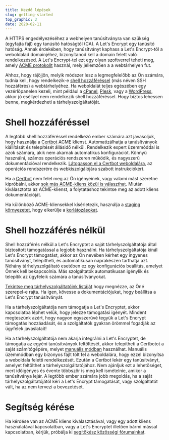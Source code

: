 ```yaml
---
title: Kezdő lépések
slug: getting-started
top_graphic: 3
date: 2020-02-11
---
```


A HTTPS engedélyezéséhez a webhelyen tanúsítványra van szükség (egyfajta fájl) egy tanúsító hatóságtól (CA). A Let's Encrypt egy tanúsító hatóság. Annak érdekében, hogy tanúsítványt kaphass a Let's Encrypt-től a weboldalad domainjéhez, bizonyítanod kell a domain felett való rendelkezésed. A Let's Encrypt-tel ezt egy olyan szoftverrel teheti meg, amely [ACME protokollt](https://tools.ietf.org/html/rfc8555) használ, mely jellemzően a a webtárhelyen fut.

Ahhoz, hogy rájöjjön, melyik módszer lesz a legmegfelelőbb az Ön számára, tudnia kell, hogy rendelkezik-e [shell hozzáféréssel](https://en.wikipedia.org/wiki/Shell_account) (más néven SSH hozzáférés) a webtárhelyéhez. Ha weboldalát teljes egészében egy vezérlőpanelen kezeli, mint például a [cPanel](https://cpanel.net/), [Plesk](https://www.plesk.com/), vagy a [WordPress](https://wordpress.org/), akkor jó eséllyel nem rendelkezik shell hozzáféréssel. Hogy biztos lehessen benne, megkérdezheti a tárhelyszolgáltatóját.

# Shell hozzáféréssel

A legtöbb shell hozzáféréssel rendelkező ember számára azt javasoljuk, hogy használja a [Certbot](https://certbot.eff.org/ "Certbot") ACME klienst. Automatizálhatja a tanúsítványok kiállítását és telepítését állásidő nélkül. Rendelkezik expert üzemmóddal is azok számára, akik nem akarnak automatikus konfigurációt. Könnyű használni, számos operációs rendszeren működik, és nagyszerű dokumentációval rendelkezik. [Látogasson el a Certbot weboldalára](https://certbot.eff.org/ "Certbot"), az operációs rendszerére és webkiszolgálójára szabott instrukciókért.

Ha a [Certbot](https://certbot.eff.org/ "Certbot") nem felel meg az Ön igényeinek, vagy valami mást szeretne kipróbálni, akkor [sok más ACME-kliens közül is választhat](/docs/client-options).  Miután kiválasztotta az ACME-klienst, a folytatáshoz tekintse meg az adott kliens dokumentációját.

Ha különböző ACME-kliensekkel kísérletezik, használja a [staging környezetet](/docs/staging-environment), hogy elkerülje a [korlátozásokat](/docs/rate-limits).

# Shell hozzáférés nélkül

Shell hozzáférés nélkül a Let's Encryptet a saját tárhelyszolgáltatója által biztosított támogatással a legjobb használni. Ha tárhelyszolgáltatója kínál Let's Encrypt támogatást, akkor az Ön nevében kérhet egy ingyenes tanúsítványt, telepítheti, és automatikusan naprakészen tarthatja azt. Néhány tárhelyszolgáltató esetében ez egy konfigurációs beállítás, amelyet Önnek kell bekapcsolnia. Más szolgáltatók automatikusan igénylik és telepítik az ügyfeleik számára a tanúsítványokat.

[Tekintse meg tárhelyszolgáltatóink listáját](https://community.letsencrypt.org/t/web-hosting-who-support-lets-encrypt/6920) hogy megnézze, az Öné szerepel-e rajta. Ha igen, kövesse a dokumentációjukat, hogy beállítsa a Let's Encrypt tanúsítványát.

Ha a tárhelyszolgáltatója nem támogatja a Let's Encryptet, akkor kapcsolatba léphet velük, hogy jelezze támogatási igényét. Mindent megteszünk azért, hogy nagyon egyszerűvé tegyük a Let's Encrypt támogatás hozzáadását, és a szolgáltatók gyakran örömmel fogadják az ügyfelek javaslatait!

Ha a tárhelyszolgáltatója nem akarja integrálni a Let's Encryptet, de támogatja az egyéni tanúsítványok feltöltését, akkor telepítheti a Certbotot a saját számítógépére, melyet [manuális módban](https://certbot.eff.org/docs/using.html#manual) használhat. Manuális üzemmódban egy bizonyos fájlt tölt fel a weboldalára, hogy ezzel bizonyítsa a weboldala feletti rendelkezését. Ezután a Certbot lekér egy tanúsítványt, amelyet feltölthet a tárhelyszolgáltatójához. Nem ajánljuk ezt a lehetőséget, mert időigényes és évente többször is meg kell ismételnie, amikor a tanúsítványa lejár. A legtöbb ember számára jobb megoldás, ha a saját tárhelyszolgáltatójától kéri a Let's Encrypt támogatását, vagy szolgáltatót vált, ha az nem tervezi a bevezetését.

# Segítség kérése

Ha kérdése van az ACME kliens kiválasztásával, vagy egy adott kliens használatával kapcsolatban, vagy a Let's Encryptet illetően bármi mással kapcsolatban, kérjük, próbálja ki [segítőkész közösségi fórumainkat](https://community.letsencrypt.org/).
